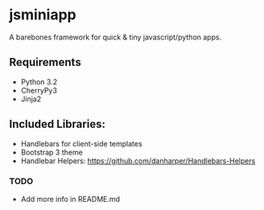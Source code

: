 # jsminiapp

A barebones framework for quick & tiny javascript/python apps.

## Requirements

* Python 3.2
* CherryPy3
* Jinja2

## Included Libraries:

* Handlebars for client-side templates
* Bootstrap 3 theme
* Handlebar Helpers: https://github.com/danharper/Handlebars-Helpers

### TODO

* Add more info in README.md
